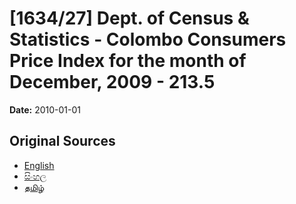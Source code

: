 # [1634/27] Dept. of Census & Statistics - Colombo Consumers Price Index for the month of December, 2009 - 213.5

**Date:** 2010-01-01

## Original Sources

- [English](https://documents.gov.lk/view/extra-gazettes/2010/1/1634-27_E.pdf)
- [සිංහල](https://documents.gov.lk/view/extra-gazettes/2010/1/1634-27_S.pdf)
- [தமிழ்](https://documents.gov.lk/view/extra-gazettes/2010/1/1634-27_T.pdf)
